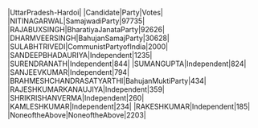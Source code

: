  
|UttarPradesh-Hardoi|
|Candidate|Party|Votes|
|NITINAGARWAL|SamajwadiParty|97735|
|RAJABUXSINGH|BharatiyaJanataParty|92626|
|DHARMVEERSINGH|BahujanSamajParty|30628|
|SULABHTRIVEDI|CommunistPartyofIndia|2000|
|SANDEEPBHADAURIYA|Independent|1235|
|SURENDRANATH|Independent|844|
|SUMANGUPTA|Independent|824|
|SANJEEVKUMAR|Independent|794|
|BRAHMESHCHANDRASATYARTHI|BahujanMuktiParty|434|
|RAJESHKUMARKANAUJIYA|Independent|359|
|SHRIKRISHANVERMA|Independent|260|
|KAMLESHKUMAR|Independent|234|
|RAKESHKUMAR|Independent|185|
|NoneoftheAbove|NoneoftheAbove|2203|
